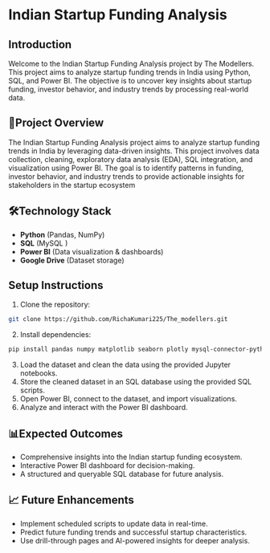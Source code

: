 # Indian Startup Funding Analysis

## Introduction
Welcome to the Indian Startup Funding Analysis project by The Modellers. This project aims to analyze startup funding trends in India using Python, SQL, and Power BI. The objective is to uncover key insights about startup funding, investor behavior, and industry trends by processing real-world data.

## 🚀Project Overview

The Indian Startup Funding Analysis project aims to analyze startup funding trends in India by leveraging data-driven insights. This project involves data collection, cleaning, exploratory data analysis (EDA), SQL integration, and visualization using Power BI. The goal is to identify patterns in funding, investor behavior, and industry trends to provide actionable insights for stakeholders in the startup ecosystem


## 🛠️Technology Stack

* **Python** (Pandas, NumPy)
* **SQL** (MySQL )
* **Power BI** (Data visualization & dashboards)
* **Google Drive** (Dataset storage)

## Setup Instructions
1. Clone the repository:
```bash
git clone https://github.com/RichaKumari225/The_modellers.git
```

2. Install dependencies:
```bash 
pip install pandas numpy matplotlib seaborn plotly mysql-connector-python
```
3.  Load the dataset and clean the data using the provided Jupyter notebooks.
4.  Store the cleaned dataset in an SQL database using the provided SQL scripts.
5.  Open Power BI, connect to the dataset, and import visualizations.
6.  Analyze and interact with the Power BI dashboard.

## 📊Expected Outcomes
* Comprehensive insights into the Indian startup funding ecosystem.
* Interactive Power BI dashboard for decision-making.
* A structured and queryable SQL database for future analysis.

## 📈 Future Enhancements
*  Implement scheduled scripts to update data in real-time.
*  Predict future funding trends and successful startup characteristics.
*  Use drill-through pages and AI-powered insights for deeper analysis.


  
